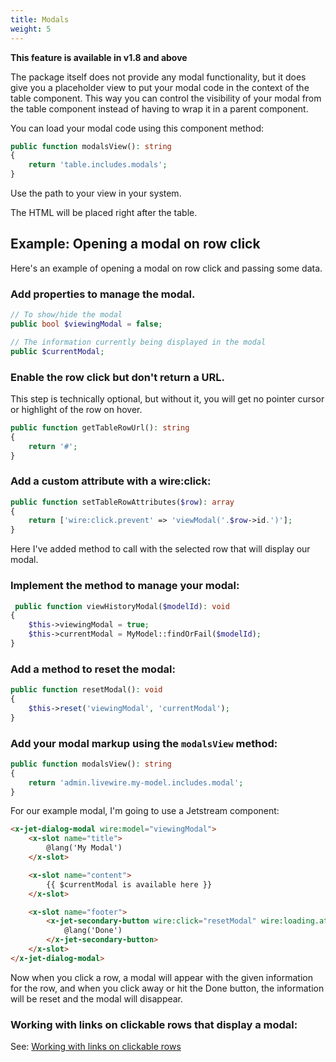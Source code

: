 ```yaml
---
title: Modals
weight: 5
---
```


**This feature is available in v1.8 and above**

The package itself does not provide any modal functionality, but it does give you a placeholder view to put your modal code in the context of the table component. This way you can control the visibility of your modal from the table component instead of having to wrap it in a parent component.

You can load your modal code using this component method:

```php
public function modalsView(): string
{
    return 'table.includes.modals';
}
```

Use the path to your view in your system.

The HTML will be placed right after the table.

## Example: Opening a modal on row click

Here's an example of opening a modal on row click and passing some data.

### Add properties to manage the modal.

```php
// To show/hide the modal
public bool $viewingModal = false;

// The information currently being displayed in the modal
public $currentModal;
```

### Enable the row click but don't return a URL.

This step is technically optional, but without it, you will get no pointer cursor or highlight of the row on hover.

```php
public function getTableRowUrl(): string
{
    return '#';
}
```

### Add a custom attribute with a wire:click:

```php
public function setTableRowAttributes($row): array
{
    return ['wire:click.prevent' => 'viewModal('.$row->id.')'];
}
```

Here I've added method to call with the selected row that will display our modal.

### Implement the method to manage your modal:

```php
 public function viewHistoryModal($modelId): void
{
    $this->viewingModal = true;
    $this->currentModal = MyModel::findOrFail($modelId);
}
```

### Add a method to reset the modal:

```php
public function resetModal(): void
{
    $this->reset('viewingModal', 'currentModal');
}
```

### Add your modal markup using the `modalsView` method:

```php
public function modalsView(): string
{
    return 'admin.livewire.my-model.includes.modal';
}
```

For our example modal, I'm going to use a Jetstream component:

```html
<x-jet-dialog-modal wire:model="viewingModal">
    <x-slot name="title">
        @lang('My Modal')
    </x-slot>

    <x-slot name="content">
        {{ $currentModal is available here }}
    </x-slot>

    <x-slot name="footer">
        <x-jet-secondary-button wire:click="resetModal" wire:loading.attr="disabled">
            @lang('Done')
        </x-jet-secondary-button>
    </x-slot>
</x-jet-dialog-modal>
```

Now when you click a row, a modal will appear with the given information for the row, and when you click away or hit the Done button, the information will be reset and the modal will disappear.

### Working with links on clickable rows that display a modal:

See: [Working with links on clickable rows](../rows/clickable-rows)
